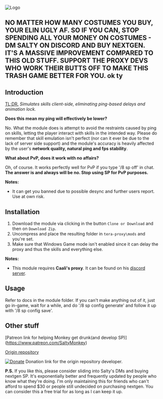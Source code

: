 ![Logo](https://raw.githubusercontent.com/mornsta/skill-prediction/master/res/spLogo.png)

## NO MATTER HOW MANY COSTUMES YOU BUY, YOUR ELIN UGLY AF. SO IF YOU CAN, STOP SPENDING ALL YOUR MONEY ON COSTUMES - DM SALTY ON DISCORD AND BUY NEXTGEN. IT'S A MASSIVE IMPROVEMENT COMPARED TO THIS OLD STUFF. SUPPORT THE PROXY DEVS WHO WORK THEIR BUTTS OFF TO MAKE THIS TRASH GAME BETTER FOR YOU. ok ty
## Introduction

 [TL;DR.](https://www.youtube.com/watch?v=PX7zPlQjAr8) *Simulates skills client-side, eliminating ping-based delays and animation lock.*

**Does this mean my ping will effectively be lower?** 

No. What the module does is attempt to avoid the restraints caused by ping on skills, letting the player interact with skills in the intended way. Please do remember that skill emulation isn't perfect (nor can it ever be due to the lack of server side support) and the module's accuracy is heavily affected by the user's **network quality, natural ping and fps stability**.

**What about PvP, does it work with no affairs?** 

Oh, of course. It works perfectly well for PvP if you type '/8 sp off' in chat. **The answer is and always will be no. Stop using SP for PvP purposes.**

**Notes:**

* It can get you banned due to possible desync and further users report. Use at own risk.

## Installation

1. Download the module via clicking in the button `Clone or Download` and then on `Download Zip`.
2. Uncompress and place the resulting folder in `tera-proxy\mods` and you're set.
3. Make sure that Windows Game mode isn't enabled since it can delay the proxy and thus the skills and everything else.

**Notes:**

* This module requires **Caali's proxy**. It can be found on his [discord server](https://discord.gg/dUNDDtw).

## Usage

Refer to docs in the module folder. If you can't make anything out of it, just go in-game, wait for a while, and do '/8 sp config generate' and follow it up with '/8 sp config save'.

## Other stuff

[Patreon link for helping Monkey get drunk(and develop SP)] (https://www.patreon.com/SaltyMonkey)

[Origin repository](https://github.com/pinkipi/skill-prediction)

[![Donate](https://img.shields.io/badge/Donate-PayPal-ff69b4.svg)](https://www.paypal.com/cgi-bin/webscr?cmd=_donations&business=5MTKARBK2CNG8&lc=US&item_name=Pinkie%27s%20TERA%20Mods&currency_code=USD) 
Donation link for the origin repository developer.

**P.S.** If you like this, please consider sliding into Salty's DMs and buying nextgen SP. It's exponentially better and frequently updated by people who know what they're doing. I'm only maintaining this for friends who can't afford to spend $30 or people still undecided on purchasing nextgen. You can consider this a free trial for as long as I can keep it up.

